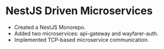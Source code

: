 # NestJS Driven Microservices

- Created a NestJS Monorepo.
- Added two microservices: api-gateway and wayfarer-auth.
- Implemented TCP-based microservice communication.
